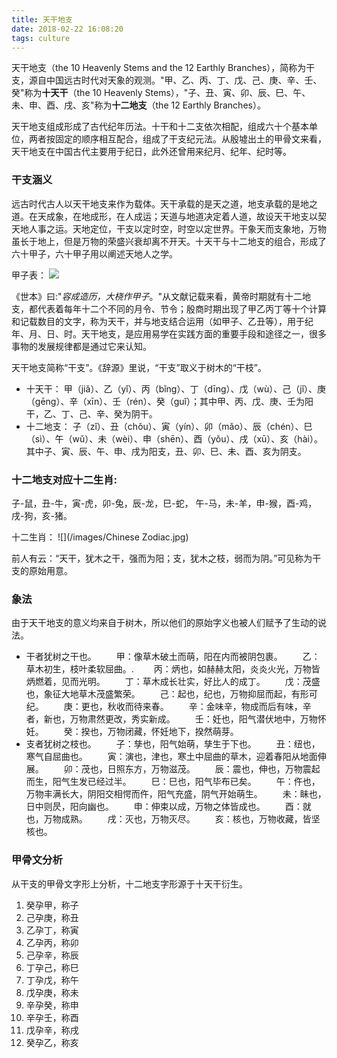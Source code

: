 ```yaml
---
title: 天干地支
date: 2018-02-22 16:08:20
tags: culture
---
```

天干地支（the 10 Heavenly Stems and the 12 Earthly Branches），简称为干支，源自中国远古时代对天象的观测。"甲、乙、丙、丁、戊、己、庚、辛、壬、癸"称为**十天干**（the 10 Heavenly Stems），"子、丑、寅、卯、辰、巳、午、未、申、酉、戌、亥"称为**十二地支**（the 12 Earthly Branches）。

天干地支组成形成了古代纪年历法。十干和十二支依次相配，组成六十个基本单位，两者按固定的顺序相互配合，组成了干支纪元法。从殷墟出土的甲骨文来看，天干地支在中国古代主要用于纪日，此外还曾用来纪月、纪年、纪时等。

### 干支涵义

远古时代古人以天干地支来作为载体。天干承载的是天之道，地支承载的是地之道。在天成象，在地成形，在人成运；天道与地道决定着人道，故设天干地支以契天地人事之运。天地定位，干支以定时空，时空以定世界。干象天而支象地，万物虽长于地上，但是万物的荣盛兴衰却离不开天。十天干与十二地支的组合，形成了六十甲子，六十甲子用以阐述天地人之学。

甲子表：
![](/images/a-cycle-of-sixty-years.jpg)

《世本》曰:"_容成造历，大桡作甲子_。"从文献记载来看，黄帝时期就有十二地支，都代表着每年十二个不同的月令、节令；殷商时期出现了甲乙丙丁等十个计算和记载数目的文字，称为天干，并与地支结合运用（如甲子、乙丑等），用于纪年、月、日、时。天干地支，是应用易学在实践方面的重要手段和途径之一，很多事物的发展规律都是通过它来认知。

天干地支简称“干支”。《辞源》里说，“干支”取义于树木的“干枝”。

* 十天干：
  甲（jiǎ）、乙（yǐ）、丙（bǐng）、丁（dīng）、戊（wù）、己（jǐ）、庚（gēng）、辛（xīn）、壬（rén）、癸（guǐ）；其中甲、丙、戊、庚、壬为阳干，乙、丁、己、辛、癸为阴干。
* 十二地支：
  子（zǐ）、丑（chǒu）、寅（yín）、卯（mǎo）、辰（chén）、巳（sì）、午（wǔ）、未（wèi）、申（shēn）、酉（yǒu）、戌（xū）、亥（hài）。其中子、寅、辰、午、申、戌为阳支，丑、卯、巳、未、酉、亥为阴支。

### 十二地支对应十二生肖:

子-鼠，丑-牛，寅-虎，卯-兔，辰-龙，巳-蛇， 午-马，未-羊，申-猴，酉-鸡，戌-狗，亥-猪。

十二生肖：
![](/images/Chinese Zodiac.jpg)

前人有云：“天干，犹木之干，强而为阳；支，犹木之枝，弱而为阴。”可见称为干支的原始用意。
<!-- more -->

### 象法

由于天干地支的意义均来自于树木，所以他们的原始字义也被人们赋予了生动的说法。

* 干者犹树之干也。
  　　甲：像草木破土而萌，阳在内而被阴包裹。
  　　乙：草木初生，枝叶柔软屈曲。.
  　　丙：炳也，如赫赫太阳，炎炎火光，万物皆炳燃着，见而光明。
  　　丁：草木成长壮实，好比人的成丁。
  　　戊：茂盛也，象征大地草木茂盛繁荣。
  　　己：起也，纪也，万物抑屈而起，有形可纪。
  　　庚：更也，秋收而待来春。
  　　辛：金味辛，物成而后有味，辛者，新也，万物肃然更改，秀实新成。
  　　壬：妊也，阳气潜伏地中，万物怀妊。
  　　癸：揆也，万物闭藏，怀妊地下，揆然萌芽。
　　
* 支者犹树之枝也。
  　　子：孳也，阳气始萌，孳生于下也。
  　　丑：纽也，寒气自屈曲也。
  　　寅：演也，津也，寒土中屈曲的草木，迎着春阳从地面伸展。
  　　卯：茂也，日照东方，万物滋茂。
  　　辰：震也，伸也，万物震起而生，阳气生发已经过半。
  　　巳：巳也，阳气毕布已矣。
  　　午：仵也，万物丰满长大，阴阳交相愕而仵，阳气充盛，阴气开始萌生。
  　　未：眛也，日中则昃，阳向幽也。
  　　申：伸束以成，万物之体皆成也。
  　　酉：就也，万物成熟。
  　　戌：灭也，万物灭尽。
  　　亥：核也，万物收藏，皆坚核也。

### 甲骨文分析

从干支的甲骨文字形上分析，十二地支字形源于十天干衍生。

1. 癸孕甲，称子　
2. 己孕庚，称丑
3. 乙孕丁，称寅　
4. 乙孕丙，称卯
5. 己孕辛，称辰　
6. 丁孕己，称巳
7. 丁孕戊，称午　
8. 戊孕庚，称未
9. 辛孕癸，称申　
10. 辛孕壬，称酉
11. 戊孕辛，称戌　
12. 癸孕乙，称亥

